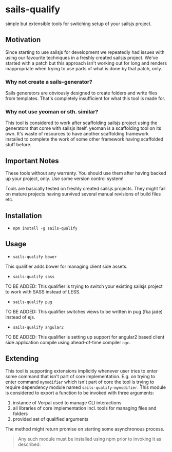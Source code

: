 # sails-qualify

simple but extensible tools for switching setup of your sailsjs project.


## Motivation

Since starting to use sailsjs for development we repeatedly had issues with 
using our favourite techniques in a freshly created sailsjs project. We've
started with a patch but this approach isn't working out for long and renders
inappropriate when trying to use parts of what is done by that patch, only.

### Why not create a sails-generator?

Sails generators are obviously designed to create folders and write files from
templates. That's completely insufficient for what this tool is made for.

### Why not use yeoman or sth. similar?

This tool is considered to work after scaffolding sailsjs project using the
generators that come with sailsjs itself. yeoman is a scaffolding tool on its
own. It's waste of resources to have another scaffolding framework installed to
complete the work of some other framework having scaffolded stuff before.


## Important Notes

These tools without any warranty. You should use them after having backed up
your project, only. Use some version control system!

Tools are basically tested on freshly created sailsjs projects. They might fail
on mature projects having survived several manual revisions of build files etc.


## Installation

* `npm install -g sails-qualify`


## Usage

* `sails-qualify bower`

This qualifier adds bower for managing client side assets.

* `sails-qualify sass`

TO BE ADDED: This qualifier is trying to switch your existing sailsjs project to 
work with SASS instead of LESS.

* `sails-qualify pug`

TO BE ADDED: This qualifier switches views to be written in pug (fka jade) 
instead of ejs.

* `sails-qualify angular2`

TO BE ADDED: This qualifier is setting up support for angular2 based client side 
application compile using ahead-of-time compiler `ngc`.


## Extending

This tool is supporting extensions implicitly whenever user tries to enter some 
command that isn't part of core implementation. E.g. on trying to enter command
`mymodifier` which isn't part of core the tool is trying to require dependency
module named `sails-qualify-mymodifier`. This module is considered to export a
function to be invoked with three arguments:

1. instance of Vorpal used to manage CLI interactions
2. all libraries of core implementation incl. tools for managing files and 
   folders
3. provided set of qualified arguments

The method might return promise on starting some asynchronous process.

> Any such module must be installed using npm prior to invoking it as described.
